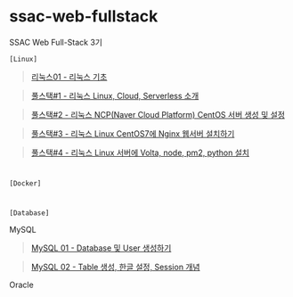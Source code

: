 # ssac-web-fullstack

SSAC Web Full-Stack 3기

`[Linux]`

> [리눅스01 - 리눅스 기초](https://github.com/ding-co/ssac-web-fullstack/blob/main/Note/Linux/Linux01.md)

> [풀스택#1 - 리눅스 Linux, Cloud, Serverless 소개](https://github.com/ding-co/ssac-web-fullstack/blob/main/Note/Linux/Linux-full-stack01.md)

> [풀스택#2 - 리눅스 NCP(Naver Cloud Platform) CentOS 서버 생성 및 설정](https://github.com/ding-co/ssac-web-fullstack/blob/main/Note/Linux/Linux-full-stack02.md)

> [풀스택#3 - 리눅스 Linux CentOS7에 Nginx 웹서버 설치하기](https://github.com/ding-co/ssac-web-fullstack/blob/main/Note/Linux/Linux-full-stack03.md)

> [풀스택#4 - 리눅스 Linux 서버에 Volta, node, pm2, python 설치](https://github.com/ding-co/ssac-web-fullstack/blob/main/Note/Linux/Linux-full-stack04.md)

#

`[Docker]`

>

>

#

`[Database]`

MySQL

> [MySQL 01 - Database 및 User 생성하기](https://github.com/ding-co/ssac-web-fullstack/blob/main/Note/Database/MySQL/MySQL01.md)

> [MySQL 02 - Table 생성, 한글 설정, Session 개념](https://github.com/ding-co/ssac-web-fullstack/blob/main/Note/Database/MySQL/MySQL02.md)

Oracle

>

>
